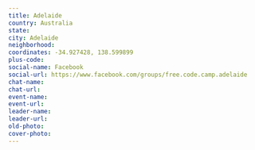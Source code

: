 ```yaml
---
title: Adelaide
country: Australia
state: 
city: Adelaide
neighborhood: 
coordinates: -34.927428, 138.599899
plus-code:
social-name: Facebook
social-url: https://www.facebook.com/groups/free.code.camp.adelaide
chat-name:
chat-url:
event-name:
event-url:
leader-name:
leader-url:
old-photo: 
cover-photo:
---
```

